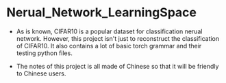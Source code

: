 # Nerual_Network_LearningSpace

* As is known, CIFAR10 is a popular dataset for classification nerual network. However, this project isn't just to reconstruct the classification of CIFAR10. It also contains a lot of basic torch grammar and their testing python files.

* The notes of this project is all made of Chinese so that it will be friendly to Chinese users.
